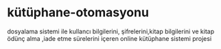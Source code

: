 # kütüphane-otomasyonu
dosyalama sistemi ile kullancı bilgilerini, şifrelerini,kitap bilgilerini ve kitap ödünç alma ,iade etme sürelerini içeren online kütüphane sistemi projesi
